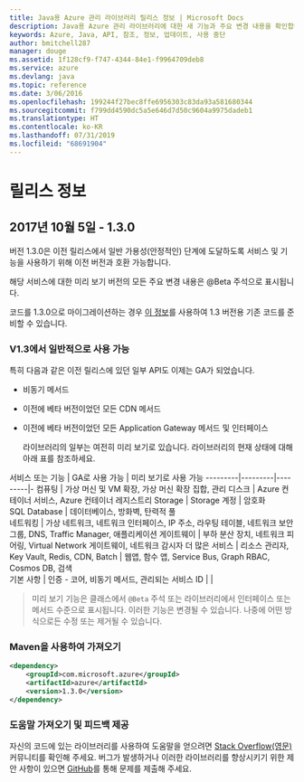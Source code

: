 ```yaml
---
title: Java용 Azure 관리 라이브러리 릴리스 정보 | Microsoft Docs
description: Java용 Azure 관리 라이브러리에 대한 새 기능과 주요 변경 내용을 확인합니다.
keywords: Azure, Java, API, 참조, 정보, 업데이트, 사용 중단
author: bmitchell287
manager: douge
ms.assetid: 1f128cf9-f747-4344-84e1-f9964709deb8
ms.service: azure
ms.devlang: java
ms.topic: reference
ms.date: 3/06/2016
ms.openlocfilehash: 199244f27bec8ffe6956303c83da93a581680344
ms.sourcegitcommit: f799dd4590dc5a5e646d7d50c9604a9975dadeb1
ms.translationtype: HT
ms.contentlocale: ko-KR
ms.lasthandoff: 07/31/2019
ms.locfileid: "68691904"
---
```

# <a name="release-notes"></a>릴리스 정보 

## <a name="october-5-2017---130"></a>2017년 10월 5일 - 1.3.0 

버전 1.3.0은 이전 릴리스에서 일반 가용성(안정적인) 단계에 도달하도록 서비스 및 기능을 사용하기 위해 이전 버전과 호환 가능합니다.

해당 서비스에 대한 미리 보기 버전의 모든 주요 변경 내용은 @Beta 주석으로 표시됩니다.

코드를 1.3.0으로 마이그레이션하는 경우 [이 정보](https://github.com/Azure/azure-sdk-for-java/blob/master/notes/prepare-for-1.3.0.md)를 사용하여 1.3 버전용 기존 코드를 준비할 수 있습니다.

### <a name="generally-availabile-in-v13"></a>V1.3에서 일반적으로 사용 가능

특히 다음과 같은 이전 릴리스에 있던 일부 API도 이제는 GA가 되었습니다.

- 비동기 메서드
- 이전에 베타 버전이었던 모든 CDN 메서드
- 이전에 베타 버전이었던 모든 Application Gateway 메서드 및 인터페이스

  라이브러리의 일부는 여전히 미리 보기로 있습니다. 라이브러리의 현재 상태에 대해 아래 표를 참조하세요.

서비스 또는 기능 | GA로 사용 가능 | 미리 보기로 사용 가능 
---------|---------|---------|-
컴퓨팅  | 가상 머신 및 VM 확장, 가상 머신 확장 집합, 관리 디스크   | Azure 컨테이너 서비스, Azure 컨테이너 레지스트리 
Storage   |  Storage 계정       |    암호화     
SQL Database  | 데이터베이스, 방화벽, 탄력적 풀              
네트워킹    |  가상 네트워크, 네트워크 인터페이스, IP 주소, 라우팅 테이블, 네트워크 보안 그룹, DNS, Traffic Manager, 애플리케이션 게이트웨이  |    부하 분산 장치, 네트워크 피어링, Virtual Network 게이트웨이, 네트워크 감시자 
더 많은 서비스    |  리소스 관리자, Key Vault, Redis, CDN, Batch       |  웹앱, 함수 앱, Service Bus, Graph RBAC, Cosmos DB, 검색  
기본 사항     |   인증 - 코어, 비동기 메서드, 관리되는 서비스 ID      |      |

> 미리 보기 기능은 클래스에서 `@Beta` 주석 또는 라이브러리에서 인터페이스 또는 메서드 수준으로 표시됩니다. 이러한 기능은 변경될 수 있습니다. 나중에 어떤 방식으로든 수정 또는 제거될 수 있습니다.

### <a name="import-with-maven"></a>Maven을 사용하여 가져오기

```XML
<dependency>
    <groupId>com.microsoft.azure</groupId>
    <artifactId>azure</artifactId>
    <version>1.3.0</version>
</dependency>
```

### <a name="get-help-and-give-feedback"></a>도움말 가져오기 및 피드백 제공

자신의 코드에 있는 라이브러리를 사용하여 도움말을 얻으려면 [Stack Overflow(영문)](http://stackoverflow.com/questions/tagged/azure-java-sdk) 커뮤니티를 확인해 주세요. 버그가 발생하거나 이러한 라이브러리를 향상시키기 위한 제안 사항이 있으면 [GitHub](https://github.com/Azure/azure-sdk-for-java/issues)를 통해 문제를 제출해 주세요.


